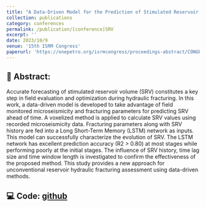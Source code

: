 ```yaml
---
title: "A Data-Driven Model for the Prediction of Stimulated Reservoir Volume (SRV) Evolution During Hydraulic Fracturing"
collection: publications
category: conferences
permalink: /publication/[conference]SRV
excerpt: ''
date: 2023/10/9
venue: '15th ISRM Congress'
paperurl: 'https://onepetro.org/isrmcongress/proceedings-abstract/CONGRESS23/All-CONGRESS23/540138'
---
```

## :page_facing_up: **Abstract:**  
Accurate forecasting of stimulated reservoir volume (SRV) constitutes a key step in field evaluation and optimization during hydraulic fracturing. In this work, a data-driven model is developed to take advantage of field monitored microseismicity and fracturing parameters for predicting SRV ahead of time. A voxelized method is applied to calculate SRV values using recorded microseismicity data. Fracturing parameters along with SRV history are fed into a Long Short-Term Memory (LSTM) network as inputs. This model can successfully characterize the evolution of SRV. The LSTM network has excellent prediction accuracy (R2 > 0.80) at most stages while performing poorly at the initial stages. The influence of SRV history, time lag size and time window length is investigated to confirm the effectiveness of the proposed method. This study provides a new approach for unconventional reservoir hydraulic fracturing assessment using data-driven methods.  
## :computer: **Code:** [github](https://github.com/fengzhao1239/Microseismicity-Prediction)
